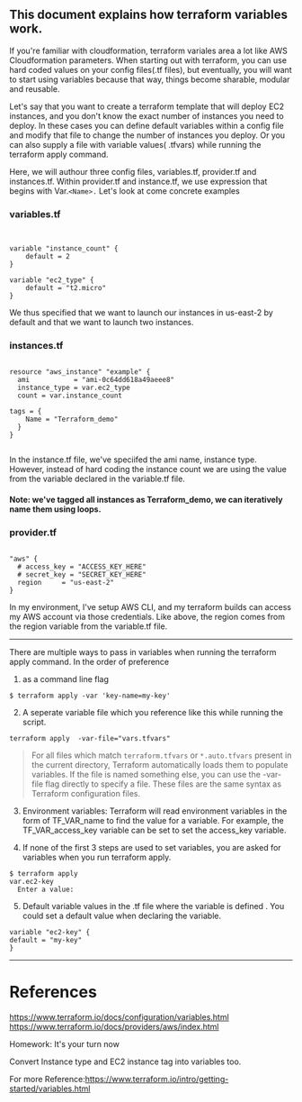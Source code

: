 ## This document explains how terraform variables work. 


If you're familiar with cloudformation, terraform variales area a lot like AWS Cloudformation parameters. When starting out with terraform, you can use hard coded values on your config files(.tf files), but eventually, you will want to start using variables because that way, things become sharable, modular and reusable.

Let's say that you want to create a terraform template that will deploy EC2 instances, and you don't know the exact number of instances you need to deploy.  In these cases you can define default variables within a config file and modify that file to change the number of instances you deploy. Or you can also supply a file with variable values( .tfvars) while running the terraform apply command. 


Here, we will authour three config files, variables.tf, provider.tf and instances.tf. Within provider.tf and instance.tf, we use expression that begins with Var.`<Name>.`    Let's look at come concrete examples 
  
  ### variables.tf
```HCL


variable "instance_count" {
	default = 2
}

variable "ec2_type" {
	default = "t2.micro"
}
```

We thus specified that we want to launch our instances in us-east-2 by default and that we want to launch two instances. 

  ### instances.tf
```HCL

resource "aws_instance" "example" {
  ami           = "ami-0c64dd618a49aeee8"
  instance_type = var.ec2_type
  count = var.instance_count

tags = {
    Name = "Terraform_demo"
  }
}


```
In the instance.tf file, we've speciifed the ami name, instance type.  However, instead of hard coding the instance count we are using the value from the variable declared in the variable.tf file. 

#### Note: we've tagged all instances as Terraform_demo, we can iteratively name them using loops. 

  ### provider.tf
```HCL

"aws" {
  # access_key = "ACCESS_KEY_HERE"
  # secret_key = "SECRET_KEY_HERE"
  region     = "us-east-2"
}

```
In my environment, I've setup AWS CLI, and my terraform builds can access my AWS account via those credentials. Like above, the region comes from the region variable from the variable.tf file. 

  
--------
There are multiple ways to pass in variables when running the terraform apply command.
In the order of preference
1) as a command line flag
```console
$ terraform apply -var 'key-name=my-key'

```

2) A seperate variable file which you reference like this while running the script.
```console
terraform apply  -var-file="vars.tfvars"
```
> For all files which match `terraform.tfvars` or `*.auto.tfvars` present in the current directory, Terraform  automatically loads them to populate variables. If the file is named something else, you can use the -var-file flag directly to specify a file. These files are the same syntax as Terraform configuration files.


3) Environment variables:
Terraform will read environment variables in the form of TF_VAR_name to find the value for a variable. For example, the TF_VAR_access_key variable can be set to set the access_key variable.

4) If none of the first 3 steps are used to set variables, you are asked for variables when you run terraform apply.
```console
$ terraform apply
var.ec2-key
  Enter a value:
```



5) Default variable values in the .tf file where the variable is defined . You could set a default value when declaring the variable.
```HCL
variable "ec2-key" { 
default = "my-key"
}
```

---


# References
https://www.terraform.io/docs/configuration/variables.html
https://www.terraform.io/docs/providers/aws/index.html


Homework: It's your turn now

Convert Instance type and EC2 instance tag into variables too.

For more Reference:https://www.terraform.io/intro/getting-started/variables.html
